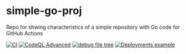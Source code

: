 # simple-go-proj
Repo for shwing characteristics of a simple repository with Go code for GitHub Actions


[![CI](https://github.com/yooodleee/simple-go-proj/actions/workflows/basic.yml/badge.svg)](https://github.com/yooodleee/simple-go-proj/actions/workflows/basic.yml)
[![CodeQL Advanced](https://github.com/yooodleee/simple-go-proj/actions/workflows/codeql.yml/badge.svg)](https://github.com/yooodleee/simple-go-proj/actions/workflows/codeql.yml)
[![debug file tree](https://github.com/yooodleee/simple-go-proj/actions/workflows/test.yml/badge.svg)](https://github.com/yooodleee/simple-go-proj/actions/workflows/test.yml)
[![Deployments example](https://github.com/yooodleee/simple-go-proj/actions/workflows/deployments.yml/badge.svg)](https://github.com/yooodleee/simple-go-proj/actions/workflows/deployments.yml)

